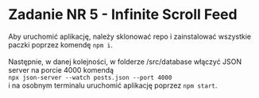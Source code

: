 # Zadanie NR 5 - Infinite Scroll Feed

Aby uruchomić aplikację, należy sklonować repo i zainstalować wszystkie paczki poprzez komendę `npm i`. <br/><br/>
Następnie, w danej kolejności, w folderze /src/database włączyć JSON server na porcie 4000 komendą <br/>
`npx json-server --watch posts.json --port 4000`<br/> i na osobnym terminalu uruchomić aplikację poprzez `npm start`.
